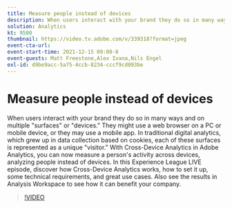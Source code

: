 ```yaml
---
title: Measure people instead of devices
description: When users interact with your brand they do so in many ways and on multiple "surfaces" or "devices." They might use a web browser on a PC or mobile device, or they may use a mobile app. In traditional digital analytics, which grew up in data collection based on cookies, each of these surfaces is represented as a unique "visitor." With Cross-Device Analytics in Adobe Analytics, you can now measure a person's activity across devices, analyzing people instead of devices. In this Experience League LIVE episode, discover how Cross-Device Analytics works, how to set it up, some technical requirements, and great use cases. Also see the results in Analysis Workspace to see how it can benefit your company.
solution: Analytics
kt: 9500
thumbnail: https://video.tv.adobe.com/v/339318?format=jpeg
event-cta-url:
event-start-time: 2021-12-15 09:00-8
event-guests: Matt Freestone,Alex Ivana,Nils Engel
exl-id: d9be9acc-5a75-4ccb-8234-cccf9cd093be
---
```

# Measure people instead of devices

When users interact with your brand they do so in many ways and on multiple "surfaces" or "devices." They might use a web browser on a PC or mobile device, or they may use a mobile app. In traditional digital analytics, which grew up in data collection based on cookies, each of these surfaces is represented as a unique "visitor." With Cross-Device Analytics in Adobe Analytics, you can now measure a person's activity across devices, analyzing people instead of devices. In this Experience League LIVE episode, discover how Cross-Device Analytics works, how to set it up, some technical requirements, and great use cases. Also see the results in Analysis Workspace to see how it can benefit your company.


>[!VIDEO](https://video.tv.adobe.com/v/339318/?quality=12&learn=on)
